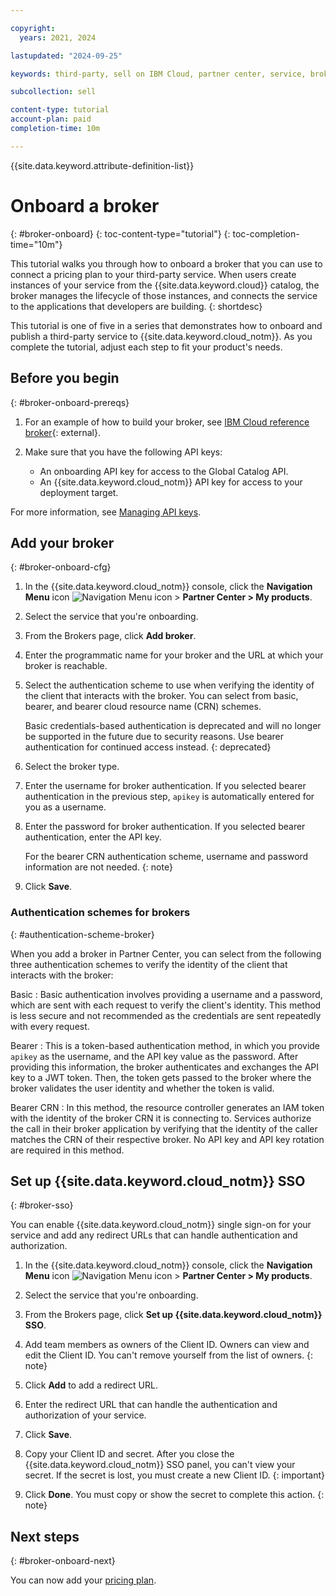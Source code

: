 ```yaml
---

copyright:
  years: 2021, 2024

lastupdated: "2024-09-25"

keywords: third-party, sell on IBM Cloud, partner center, service, broker, pricing plan, regions, location

subcollection: sell

content-type: tutorial
account-plan: paid
completion-time: 10m

---
```


{{site.data.keyword.attribute-definition-list}}


# Onboard a broker
{: #broker-onboard}
{: toc-content-type="tutorial"}
{: toc-completion-time="10m"}

This tutorial walks you through how to onboard a broker that you can use to connect a pricing plan to your third-party service. When users create instances of your service from the {{site.data.keyword.cloud}} catalog, the broker manages the lifecycle of those instances, and connects the service to the applications that developers are building.
{: shortdesc}

This tutorial is one of five in a series that demonstrates how to onboard and publish a third-party service to {{site.data.keyword.cloud_notm}}. As you complete the tutorial, adjust each step to fit your product's needs.

## Before you begin
{: #broker-onboard-prereqs}



1. For an example of how to build your broker, see [IBM Cloud reference broker](https://github.com/IBM-Cloud/onboarding-osb){: external}.

1. Make sure that you have the following API keys:
   * An onboarding API key for access to the Global Catalog API.
   * An {{site.data.keyword.cloud_notm}} API key for access to your deployment target.

For more information, see [Managing API keys](/docs/account?topic=account-userapikey).

## Add your broker
{: #broker-onboard-cfg}

1. In the {{site.data.keyword.cloud_notm}} console, click the **Navigation Menu** icon ![Navigation Menu icon](../icons/icon_hamburger.svg "Menu") > **Partner Center > My products**.
1. Select the service that you're onboarding.
1. From the Brokers page, click **Add broker**.
1. Enter the programmatic name for your broker and the URL at which your broker is reachable.
1. Select the authentication scheme to use when verifying the identity of the client that interacts with the broker. You can select from basic, bearer, and bearer cloud resource name (CRN) schemes.

    Basic credentials-based authentication is deprecated and will no longer be supported in the future due to security reasons. Use bearer authentication for continued access instead.
    {: deprecated}

1. Select the broker type.
1. Enter the username for broker authentication. If you selected bearer authentication in the previous step, `apikey` is automatically entered for you as a username.
1. Enter the password for broker authentication. If you selected bearer authentication, enter the API key.

    For the bearer CRN authentication scheme, username and password information are not needed.
    {: note}

1. Click **Save**.

### Authentication schemes for brokers
{: #authentication-scheme-broker}

When you add a broker in Partner Center, you can select from the following three authentication schemes to verify the identity of the client that interacts with the broker:

Basic
:    Basic authentication involves providing a username and a password, which are sent with each request to verify the client's identity. This method is less secure and not recommended as the credentials are sent repeatedly with every request.

Bearer
:    This is a token-based authentication method, in which you provide `apikey` as the username, and the API key value as the password. After providing this information, the broker authenticates and exchanges the API key to a JWT token. Then, the token gets passed to the broker where the broker validates the user identity and whether the token is valid.

Bearer CRN
:    In this method, the resource controller generates an IAM token with the identity of the broker CRN it is connecting to. Services authorize the call in their broker application by verifying that the identity of the caller matches the CRN of their respective broker. No API key and API key rotation are required in this method.

## Set up {{site.data.keyword.cloud_notm}} SSO
{: #broker-sso}

You can enable {{site.data.keyword.cloud_notm}} single sign-on for your service and add any redirect URLs that can handle authentication and authorization.

1. In the {{site.data.keyword.cloud_notm}} console, click the **Navigation Menu** icon ![Navigation Menu icon](../icons/icon_hamburger.svg "Menu") > **Partner Center > My products**.
1. Select the service that you're onboarding.
1. From the Brokers page, click **Set up {{site.data.keyword.cloud_notm}} SSO**.
1. Add team members as owners of the Client ID. Owners can view and edit the Client ID.
   You can't remove yourself from the list of owners.
   {: note}

1. Click **Add** to add a redirect URL.
1. Enter the redirect URL that can handle the authentication and authorization of your service.
1. Click **Save**.
1. Copy your Client ID and secret.
    After you close the {{site.data.keyword.cloud_notm}} SSO panel, you can't view your secret. If the secret is lost, you must create a new Client ID.
    {: important}

1. Click **Done**.
    You must copy or show the secret to complete this action.
    {: note}


## Next steps
{: #broker-onboard-next}

You can now add your [pricing plan](/docs/sell?topic=sell-svc-pricing).
